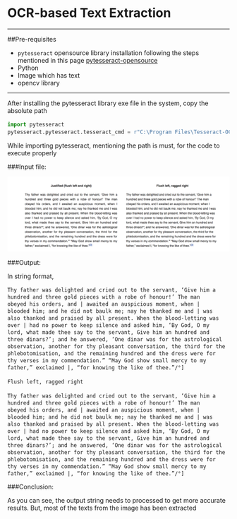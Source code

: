 # OCR-based Text Extraction

---
##Pre-requisites

- `pytesseract` opensource library installation following the steps mentioned in this page [pytesseract-opensource](https://github.com/UB-Mannheim/tesseract/wiki)
- Python 
- Image which has text
- opencv library
---
After installing the pytesseract library exe file in the system, copy the absolute path

```python
import pytesseract
pytesseract.pytesseract.tesseract_cmd = r"C:\Program Files\Tesseract-OCR\tesseract.exe"
```
While importing pytesseract, mentioning the path is must, for the code to execute properly

###Input file:

![Inuput image](https://github.com/Naveen-S6/Python_Apps/blob/main/OCR/resources/Text.png)

###Output:

In string format,
```commandline
Thy father was delighted and cried out to the servant, ‘Give him a
hundred and three gold pieces with a robe of honour!’ The man
obeyed his orders, and | awaited an auspicious moment, when |
blooded him; and he did not baulk me; nay he thanked me and | was
also thanked and praised by all present. When the blood-letting was
over | had no power to keep silence and asked him, ‘By God, O my
lord, what made thee say to the servant, Give him an hundred and
three dinars?’; and he answered, ‘One dinar was for the astrological
observation, another for thy pleasant conversation, the third for the
phlebotomisation, and the remaining hundred and the dress were for
thy verses in my commendation.” “May God show small mercy to my
father,” exclaimed |, “for knowing the like of thee.”/°]

Flush left, ragged right

Thy father was delighted and cried out to the servant, ‘Give him a
hundred and three gold pieces with a robe of honour!’ The man
obeyed his orders, and | awaited an auspicious moment, when |
blooded him; and he did not baulk me; nay he thanked me and | was
also thanked and praised by all present. When the blood-letting was
over | had no power to keep silence and asked him, ‘By God, O my
lord, what made thee say to the servant, Give him an hundred and
three dinars?’; and he answered, ‘One dinar was for the astrological
observation, another for thy pleasant conversation, the third for the
phlebotomisation, and the remaining hundred and the dress were for
thy verses in my commendation.” “May God show small mercy to my
father,” exclaimed |, “for knowing the like of thee.”/°]
```
###Conclusion:

As you can see, the output string needs to processed to get more accurate results. But, most of the texts from the image has been extracted

